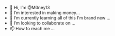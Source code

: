 - 👋 Hi, I’m @M0ney13
- 👀 I’m interested in making money...
- 🌱 I’m currently learning all of this I'm brand new ...
- 💞️ I’m looking to collaborate on ...
- 📫 How to reach me ...

<!---
M0ney13/M0ney13 is a ✨ special ✨ repository because its `README.md` (this file) appears on your GitHub profile.
You can click the Preview link to take a look at your changes.
--->
